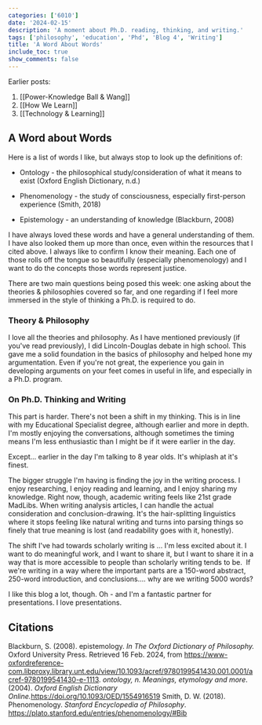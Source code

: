 ```yaml
---
categories: ['6010']
date: '2024-02-15'
description: 'A moment about Ph.D. reading, thinking, and writing.'
tags: ['philosophy', 'education', 'Phd', 'Blog 4', 'Writing']
title: 'A Word About Words'
include_toc: true
show_comments: false
---
```

Earlier posts:
1. \[\[Power-Knowledge Ball & Wang\]\]
2. \[\[How We Learn\]\]
3. \[\[Technology & Learning\]\]

## A Word about Words

Here is a list of words I like, but always stop to look up the definitions of:

- Ontology - the philosophical study/consideration of what it means to exist (Oxford English Dictionary, n.d.)

- Phenomenology - the study of consciousness, especially first-person experience (Smith, 2018)

- Epistemology - an understanding of knowledge (Blackburn, 2008)

I have always loved these words and have a general understanding of them. I have also looked them up more than once, even within the resources that I cited above. I always like to confirm I know their meaning. Each one of those rolls off the tongue so beautifully (especially phenomenology) and I want to do the concepts those words represent justice.

There are two main questions being posed this week: one asking about the theories & philosophies covered so far, and one regarding if I feel more immersed in the style of thinking a Ph.D. is required to do.

### Theory & Philosophy

I love all the theories and philosophy. As I have mentioned previously (if you've read previously), I did Lincoln-Douglas debate in high school. This gave me a solid foundation in the basics of philosophy and helped hone my argumentation. Even if you're not great, the experience you gain in developing arguments on your feet comes in useful in life, and especially in a Ph.D. program.

### On Ph.D. Thinking and Writing

This part is harder. There's not been a shift in my thinking. This is in line with my Educational Specialist degree, although earlier and more in depth. I'm mostly enjoying the conversations, although sometimes the timing means I'm less enthusiastic than I might be if it were earlier in the day.

Except... earlier in the day I'm talking to 8 year olds. It's whiplash at it's finest.

The bigger struggle I'm having is finding the joy in the writing process. I enjoy researching, I enjoy reading and learning, and I enjoy sharing my knowledge. Right now, though, academic writing feels like 21st grade MadLibs. When writing analysis articles, I can handle the actual consideration and conclusion-drawing. It's the hair-splitting linguistics where it stops feeling like natural writing and turns into parsing things so finely that true meaning is lost (and readability goes with it, honestly).

The shift I've had towards scholarly writing is ... I'm less excited about it. I want to do meaningful work, and I want to share it, but I want to share it in a way that is more accessible to people than scholarly writing tends to be.  If we're writing in a way where the important parts are a 150-word abstract, 250-word introduction, and conclusions.... why are we writing 5000 words?

I like this blog a lot, though. Oh - and I'm a fantastic partner for presentations. I love presentations.

## Citations

Blackburn, S. (2008). epistemology. *In The Oxford Dictionary of Philosophy.* Oxford University Press. Retrieved 16 Feb. 2024, from https://www-oxfordreference-com.libproxy.library.unt.edu/view/10.1093/acref/9780199541430.001.0001/acref-9780199541430-e-1113.
*ontology, n. Meanings, etymology and more*. (2004). *Oxford English Dictionary Online.*<https://doi.org/10.1093/OED/1554916519>
Smith, D. W. (2018). Phenomenology. *Stanford Encyclopedia of Philosophy*. <https://plato.stanford.edu/entries/phenomenology/#Bib>
